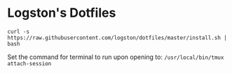 # Logston's Dotfiles

    curl -s https://raw.githubusercontent.com/logston/dotfiles/master/install.sh | bash

Set the command for terminal to run upon opening to: `/usr/local/bin/tmux attach-session`
